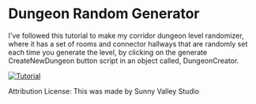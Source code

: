 # Dungeon Random Generator
I've followed this tutorial to make my corridor dungeon level randomizer, where it has a set of rooms and connector hallways that are randomly set each time you generate the level, by clicking on the generate CreateNewDungeon button script in an object called, DungeonCreator.

[![Tutorial](https://img.youtube.com/vi/VnqN0v95jtU/0.jpg)](https://www.youtube.com/watch?v=VnqN0v95jtU&list=PLcRSafycjWFfEPbSSjGMNY-goOZTuBPMW&index=1)

<p>Attribution License:
This was made by Sunny Valley Studio
